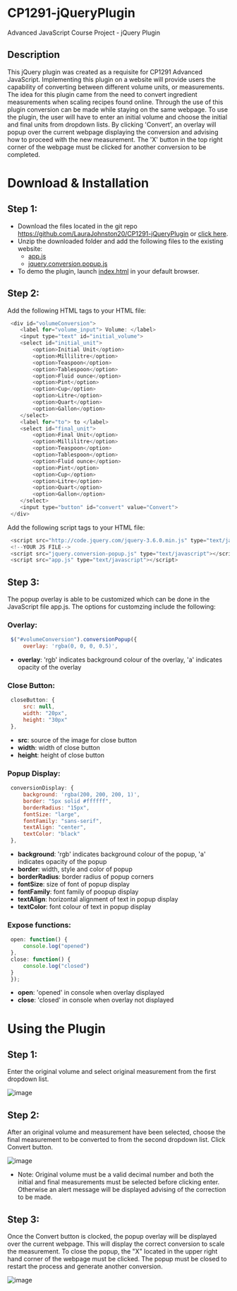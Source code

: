 # CP1291-jQueryPlugin
Advanced JavaScript Course Project - jQuery Plugin

## Description
This jQuery plugin was created as a requisite for CP1291 Advanced JavaScript. Implementing this plugin on a website will provide users the capability of converting between different volume units, or measurements. The idea for this plugin came from the need to convert ingredient measurements when scaling recipes found online. Through the use of this plugin conversion can be made while staying on the same webpage. To use the plugin, the user will have to enter an initial volume and choose the initial and final units from dropdown lists. By clicking 'Convert', an overlay will popup over the current webpage displaying the conversion and advising how to proceed with the new measurement. The 'X' button in the top right corner of the webpage must be clicked for another conversion to be completed.   
# Download & Installation
## Step 1:
* Download the files located in the git repo https://github.com/LauraJohnston20/CP1291-jQueryPlugin or [click here](https://github.com/LauraJohnston20/CP1291-jQueryPlugin/archive/refs/heads/main.zip).
* Unzip the downloaded folder and add the following files to the existing website: 
  * [app.js](https://github.com/LauraJohnston20/CP1291-CourseProject-JQueryPlugin/blob/main/app.js)
  * [jquery.conversion.popup.js](https://github.com/LauraJohnston20/CP1291-CourseProject-JQueryPlugin/blob/main/jquery.conversion-popup.js)
* To demo the plugin, launch [index.html](https://github.com/LauraJohnston20/CP1291-CourseProject-JQueryPlugin/blob/main/index.html) in your default browser.
## Step 2:
Add the following HTML tags to your HTML file:
```javascript
 <div id="volumeConversion">
    <label for="volume_input"> Volume: </label>
    <input type="text" id="initial_volume">
    <select id="initial_unit">
        <option>Initial Unit</option>
        <option>Millilitre</option>
        <option>Teaspoon</option>
        <option>Tablespoon</option>
        <option>Fluid ounce</option>
        <option>Pint</option>
        <option>Cup</option>
        <option>Litre</option>
        <option>Quart</option>
        <option>Gallon</option>
    </select>
    <label for="to"> to </label>
    <select id="final_unit">
        <option>Final Unit</option>
        <option>Millilitre</option>
        <option>Teaspoon</option>
        <option>Tablespoon</option>
        <option>Fluid ounce</option>
        <option>Pint</option>
        <option>Cup</option>
        <option>Litre</option>
        <option>Quart</option>
        <option>Gallon</option>
    </select>
    <input type="button" id="convert" value="Convert">
 </div>
```
Add the following script tags to your HTML file:
```javascript
 <script src="http://code.jquery.com/jquery-3.6.0.min.js" type="text/javascript"></script> 
 <!--YOUR JS FILE-->
 <script src="jquery.conversion-popup.js" type="text/javascript"></script>
 <script src="app.js" type="text/javascript"></script>
```
## Step 3:
The popup overlay is able to be customized which can be done in the JavaScript file app.js. The options for customzing include the following:
### Overlay:
``` javascript
 $("#volumeConversion").conversionPopup({
     overlay: 'rgba(0, 0, 0, 0.5)',
 ```
* **overlay**: 'rgb' indicates background colour of the overlay, 'a' indicates opacity of the overlay
### Close Button:
``` javascript
 closeButton: {
     src: null,
     width: "20px",
     height: "30px"
 },
  ```
* **src**: source of the image for close button
* **width**: width of close button
* **height**: height of close button
### Popup Display:
``` javascript
 conversionDisplay: {
     background: 'rgba(200, 200, 200, 1)',
     border: "5px solid #ffffff",
     borderRadius: "15px",
     fontSize: "large",
     fontFamily: "sans-serif",
     textAlign: "center", 
     textColor: "black"
 },
 ```
* **background**: 'rgb' indicates background colour of the popup, 'a' indicates opacity of the popup
* **border**: width, style and color of popup
* **borderRadius**: border radius of popup corners
* **fontSize**: size of font of popup display
* **fontFamily**: font family of poopup display
* **textAlign**: horizontal alignment of text in popup display
* **textColor**: font colour of text in popup display
### Expose functions:
``` javascript
 open: function() {
     console.log("opened")
 },
 close: function() {
     console.log("closed")
 }
 });
  ```
* **open**: 'opened' in console when overlay displayed
* **close**: 'closed' in console when overlay not displayed

# Using the Plugin
## Step 1:
Enter the original volume and select original measurement from the first dropdown list.

![image](https://user-images.githubusercontent.com/95102375/162336423-dd15a9e6-5275-412f-b249-1fbfdef52f1c.png)

## Step 2:
After an original volume and measurement have been selected, choose the final measurement to be converted to from the second dropdown list. Click Convert button.

![image](https://user-images.githubusercontent.com/95102375/162336453-be6f378a-0e32-4a5c-a0d3-fe612d7dedb2.png)

* Note: Original volume must be a valid decimal number and both the initial and final measurements must be selected before 
clicking enter. Otherwise an alert message will be displayed advising of the correction to be made.
## Step 3: 
Once the Convert button is clocked, the popup overlay will be displayed over the current webpage. This will display the correct conversion to scale the measurement. To close the popup, the "X" located in the upper right hand corner of the webpage must be clicked. The popup must be closed to restart the process and generate another conversion.

![image](https://user-images.githubusercontent.com/95102375/162336595-454490a9-3d52-4617-b8fa-1ec7255c059d.png)

